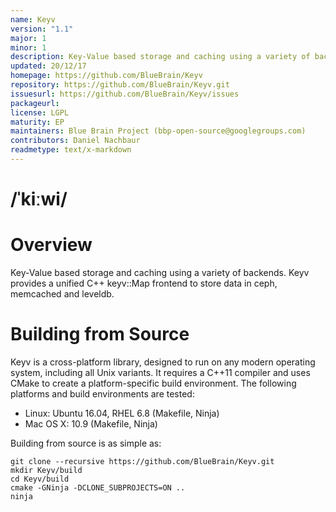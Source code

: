 ```yaml
---
name: Keyv
version: "1.1"
major: 1
minor: 1
description: Key-Value based storage and caching using a variety of backends
updated: 20/12/17
homepage: https://github.com/BlueBrain/Keyv
repository: https://github.com/BlueBrain/Keyv.git
issuesurl: https://github.com/BlueBrain/Keyv/issues
packageurl: 
license: LGPL
maturity: EP
maintainers: Blue Brain Project (bbp-open-source@googlegroups.com)
contributors: Daniel Nachbaur
readmetype: text/x-markdown
---
```

/ˈkiːwi/
=======

# Overview

Key-Value based storage and caching using a variety of backends. Keyv
provides a unified C++ keyv::Map frontend to store data in ceph, memcached
and leveldb.

# Building from Source

Keyv is a cross-platform library, designed to run on any modern operating
system, including all Unix variants. It requires a C++11 compiler and uses CMake
to create a platform-specific build environment. The following platforms and
build environments are tested:

* Linux: Ubuntu 16.04, RHEL 6.8 (Makefile, Ninja)
* Mac OS X: 10.9 (Makefile, Ninja)

Building from source is as simple as:

    git clone --recursive https://github.com/BlueBrain/Keyv.git
    mkdir Keyv/build
    cd Keyv/build
    cmake -GNinja -DCLONE_SUBPROJECTS=ON ..
    ninja

